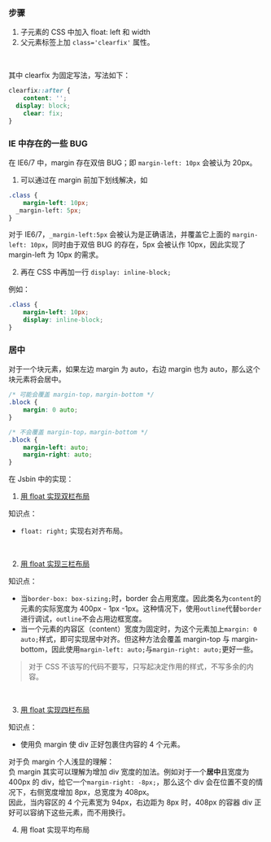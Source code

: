 <a name="pnQyf"></a>
### 步骤
1. 子元素的 CSS 中加入 float: left 和 width
1. 父元素标签上加 `class='clearfix'` 属性。

​

其中 clearfix 为固定写法，写法如下：
```css
clearfix::after {
	content: '';
  display: block;
 	clear: fix; 
}
```
<a name="ria35"></a>
### IE 中存在的一些 BUG
在 IE6/7 中，margin 存在双倍 BUG；即 `margin-left: 10px` 会被认为 20px。

1. 可以通过在 margin 前加下划线解决，如
```css
.class {
	margin-left: 10px;
  _margin-left: 5px;
}
```
对于 IE6/7，`_margin-left:5px` 会被认为是正确语法，并覆盖它上面的 `margin-left: 10px`，同时由于双倍 BUG 的存在，5px 会被认作 10px，因此实现了 margin-left 为 10px 的需求。

2. 再在 CSS 中再加一行 `display: inline-block;`

例如：
```css
.class {
	margin-left: 10px;
	display: inline-block; 
}
```
<a name="Uk3j4"></a>
### 居中
对于一个块元素，如果左边 margin 为 auto，右边 margin 也为 auto，那么这个块元素将会居中。
```css
/* 可能会覆盖 margin-top，margin-bottom */
.block {
	margin: 0 auto;
}

/* 不会覆盖 margin-top，margin-bottom */
.block {
	margin-left: auto;
 	margin-right: auto;
}
```
在 Jsbin 中的实现：

1. ​[用 float 实现双栏布局](https://jsbin.com/wunukipoqu/1/edit?html,css,output)

知识点：

- `float: right;` 实现右对齐布局。

​<br />

2. ​[用 float 实现三栏布局](https://jsbin.com/bunesirawe/1/edit?html,css,output)

知识点：

- 当`border-box: box-sizing;`时，border 会占用宽度。因此类名为`content`的元素的实际宽度为 400px - 1px -1px。这种情况下，使用`outline`代替`border`进行调试，`outline`不会占用边框宽度。
- 当一个元素的内容区（content）宽度为固定时，为这个元素加上`margin: 0 auto;`样式，即可实现居中对齐。但这种方法会覆盖 margin-top 与 margin-bottom，因此使用`margin-left: auto;`与`margin-right: auto;`更好一些。
> 对于 CSS 不该写的代码不要写，只写起决定作用的样式，不写多余的内容。

​<br />

3. [用 float 实现四栏布局](https://jsbin.com/limuluhilu/2/edit?html,css,output)

知识点：

- 使用负 margin 使 div 正好包裹住内容的 4 个元素。

对于负 margin 个人浅显的理解：<br />负 margin 其实可以理解为增加 div 宽度的加法。例如对于一个**居中**且宽度为 400px 的 div，给它一个`margin-right: -8px;`，那么这个 div 会在位置不变的情况下，右侧宽度增加 8px，总宽度为 408px。<br />因此，当内容区的 4 个元素宽为 94px，右边距为 8px 时，408px 的容器 div 正好可以容纳下这些元素，而不用换行。<br />

4. 用 float 实现平均布局

​

​<br />
